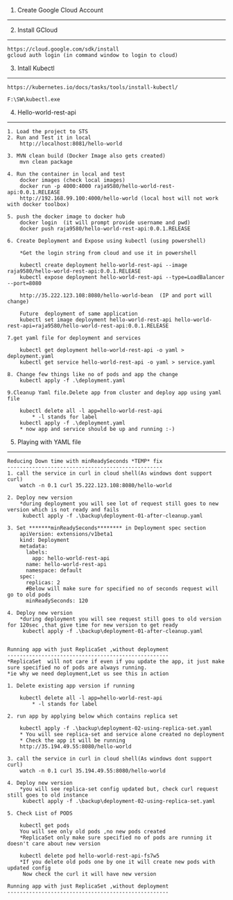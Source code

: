 1. Create Google Cloud Account
------------------------------

2. Install GCloud
-----------------
	https://cloud.google.com/sdk/install
	gcloud auth login (in command window to login to cloud)
	
3. Intall Kubectl
-----------------
	https://kubernetes.io/docs/tasks/tools/install-kubectl/
	
	F:\SW\kubectl.exe
	

4. Hello-world-rest-api
-----------------------
	1. Load the project to STS
	2. Run and Test it in local
		http://localhost:8081/hello-world
		
	3. MVN clean build (Docker Image also gets created)
		mvn clean package
		
	4. Run the container in local and test
		docker images (check local images)
		docker run -p 4000:4000 raja9580/hello-world-rest-api:0.0.1.RELEASE	
		http://192.168.99.100:4000/hello-world (local host will not work with docker toolbox)
		
	5. push the docker image to docker hub
		docker login  (it will prompt provide username and pwd)
		docker push raja9580/hello-world-rest-api:0.0.1.RELEASE
		
	6. Create Deployment and Expose using kubectl (using powershell)
	
		*Get the login string from cloud and use it in powershell
		
		kubectl create deployment hello-world-rest-api --image raja9580/hello-world-rest-api:0.0.1.RELEASE	 
		kubectl expose deployment hello-world-rest-api --type=LoadBalancer --port=8080
		
		http://35.222.123.108:8080/hello-world-bean  (IP and port will change)
		
		Future  deployment of same application
		kubectl set image deployment hello-world-rest-api hello-world-rest-api=raja9580/hello-world-rest-api:0.0.1.RELEASE	
		
	7.get yaml file for deployment and services

		kubectl get deployment hello-world-rest-api -o yaml > deployment.yaml
		kubectl get service hello-world-rest-api -o yaml > service.yaml
		
	8. Change few things like no of pods and app the change
		kubectl apply -f .\deployment.yaml
		
	9.Cleanup Yaml file.Delete app from cluster and deploy app using yaml file
	
		kubectl delete all -l app=hello-world-rest-api
			* -l stands for label
		kubectl apply -f .\deployment.yaml
		* now app and service should be up and running :-)
			
			
5. Playing with YAML file
-------------------------

	Reducing Down time with minReadySeconds *TEMP* fix
	--------------------------------------------------
	1. call the service in curl in cloud shell(As windows dont support curl)
		watch -n 0.1 curl 35.222.123.108:8080/hello-world
		
	2. Deploy new version 
		*during deployment you will see lot of request still goes to new version which is not ready and fails
		 kubectl apply -f .\backup\deployment-01-after-cleanup.yaml
		
	3. Set *******minReadySeconds******** in Deployment spec section
		apiVersion: extensions/v1beta1
		kind: Deployment
		metadata:
		  labels:
			app: hello-world-rest-api
		  name: hello-world-rest-api
		  namespace: default
		spec:
		  replicas: 2   
		  #Below will make sure for specified no of seconds request will go to old pods
		  minReadySeconds: 120
		  
	4. Deploy new version 
		*during deployment you will see request still goes to old version for 120sec ,that give time for new version to get ready
		 kubectl apply -f .\backup\deployment-01-after-cleanup.yaml
		
		
	Running app with just ReplicaSet ,without deployment
	----------------------------------------------------
	*ReplicaSet  will not care if even if you update the app, it just make sure specified no of pods are always running.
	*ie why we need deployment,Let us see this in action 
	
	1. Delete existing app version if running
	
		kubectl delete all -l app=hello-world-rest-api
			* -l stands for label
			
	2. run app by applying below which contains replica set 
		
		kubectl apply -f .\backup\deployment-02-using-replica-set.yaml
		* You will see replica-set and service alone created no deployment
		* Check the app it will be running
		http://35.194.49.55:8080/hello-world
		
	3. call the service in curl in cloud shell(As windows dont support curl)
		watch -n 0.1 curl 35.194.49.55:8080/hello-world
	
	4. Deploy new version 
		*you will see replica-set config updated but, check curl request still goes to old instance
		 kubectl apply -f .\backup\deployment-02-using-replica-set.yaml
		 
	5. Check List of PODS	
	
		kubectl get pods		
		You will see only old pods ,no new pods created
		*ReplicaSet only make sure specified no of pods are running it doesn't care about new version
		
		kubectl delete pod hello-world-rest-api-fs7w5
		*If you delete old pods one by one it will create new pods with updated config
		 Now check the curl it will have new version
		 
	Running app with just ReplicaSet ,without deployment
	----------------------------------------------------
